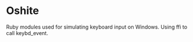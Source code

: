 # Oshite
Ruby modules used for simulating keyboard input on Windows. Using ffi to call keybd_event.
